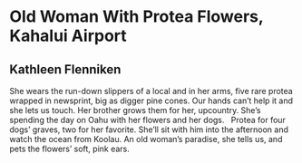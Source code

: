 # Old Woman With Protea Flowers, Kahalui Airport
## Kathleen Flenniken
She wears the run-down slippers of a local
and in her arms, five rare protea
wrapped in newsprint, big as digger pine cones.
Our hands can’t help it and she lets us touch.
Her brother grows them for her, upcountry.
She’s spending the day on Oahu
with her flowers and her dogs.   Protea
for four dogs’ graves, two for her favorite.
She’ll sit with him into the afternoon
and watch the ocean from Koolau.
An old woman’s paradise, she tells us,
and pets the flowers’ soft, pink ears.